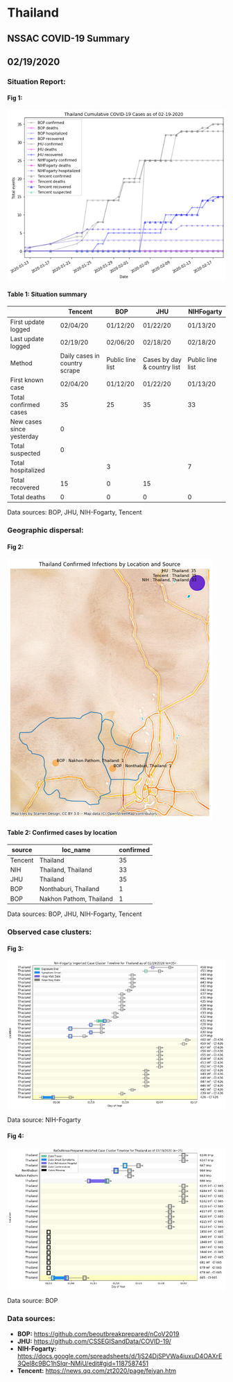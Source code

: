 # Thailand
## NSSAC COVID-19 Summary
## 02/19/2020



### Situation Report:
#### Fig 1:
![Thailand cases](../merged_histories/Thailand_merged_histories.png)

#### Table 1: Situation summary


|                           | Tencent                       | BOP              | JHU                         | NIHFogarty       |
|---------------------------|-------------------------------|------------------|-----------------------------|------------------|
| First update logged       | 02/04/20                      | 01/12/20         | 01/22/20                    | 01/13/20         |
| Last update logged        | 02/19/20                      | 02/06/20         | 02/18/20                    | 02/18/20         |
| Method                    | Daily cases in country scrape | Public line list | Cases by day & country list | Public line list |
| First known case          | 02/04/20                      | 01/12/20         | 01/22/20                    | 01/13/20         |
| Total confirmed cases     | 35                            | 25               | 35                          | 33               |
| New cases since yesterday | 0                             |                  |                             |                  |
| Total suspected           | 0                             |                  |                             |                  |
| Total hospitalized        |                               | 3                |                             | 7                |
| Total recovered           | 15                            | 0                | 15                          |                  |
| Total deaths              | 0                             | 0                | 0                           | 0                |

Data sources: BOP, JHU, NIH-Fogarty, Tencent


### Geographic dispersal:
#### Fig 2:
![Thailand mapped](../case_locs/Thailand_case_locs.png)

#### Table 2: Confirmed cases by location


| source   | loc_name                |   confirmed |
|----------|-------------------------|-------------|
| Tencent  | Thailand                |          35 |
| NIH      | Thailand, Thailand      |          33 |
| JHU      | Thailand                |          35 |
| BOP      | Nonthaburi, Thailand    |           1 |
| BOP      | Nakhon Pathom, Thailand |           1 |

Data sources: BOP, JHU, NIH-Fogarty, Tencent


### Observed case clusters:
#### Fig 3:
![Thailand cases](../cluster_analysis/Thailand_imported_cases_NIHFogarty.png)



Data source: NIH-Fogarty


#### Fig 4:
![Thailand cases](../cluster_analysis/Thailand_imported_cases_BOP.png)



Data source: BOP


### Data sources:
* **BOP:** https://github.com/beoutbreakprepared/nCoV2019
* **JHU:** https://github.com/CSSEGISandData/COVID-19/
* **NIH-Fogarty:** https://docs.google.com/spreadsheets/d/1jS24DjSPVWa4iuxuD4OAXrE3QeI8c9BC1hSlqr-NMiU/edit#gid=1187587451
* **Tencent:** https://news.qq.com/zt2020/page/feiyan.htm